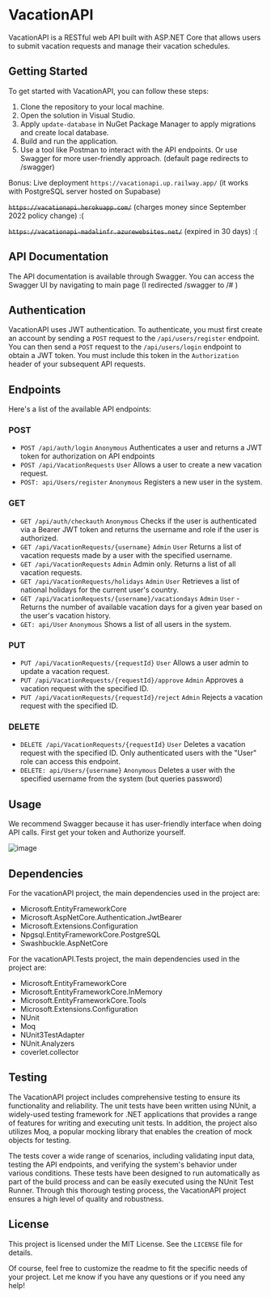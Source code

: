 # VacationAPI

VacationAPI is a RESTful web API built with ASP.NET Core that allows users to submit vacation requests and manage their vacation schedules.

## Getting Started

To get started with VacationAPI, you can follow these steps:

1. Clone the repository to your local machine.
2. Open the solution in Visual Studio.
3. Apply `update-database` in NuGet Package Manager to apply migrations and create local database.  
4. Build and run the application.
5. Use a tool like Postman to interact with the API endpoints. Or use Swagger for more user-friendly approach. (default page redirects to /swagger)

Bonus: Live deployment `https://vacationapi.up.railway.app/` (it works with PostgreSQL server hosted on Supabase)

~~`https://vacationapi.herokuapp.com/`~~ (charges money since September 2022 policy change) :(

~~`https://vacationapi-madalinfr.azurewebsites.net/`~~ (expired in 30 days) :(

## API Documentation

The API documentation is available through Swagger. You can access the Swagger UI by navigating to main page (I redirected /swagger to /# )

## Authentication

VacationAPI uses JWT authentication. To authenticate, you must first create an account by sending a `POST` request to the `/api/users/register` endpoint. You can then send a `POST` request to the `/api/users/login` endpoint to obtain a JWT token. You must include this token in the `Authorization` header of your subsequent API requests.

## Endpoints

Here's a list of the available API endpoints:


### POST

- `POST /api/auth/login` `Anonymous`    Authenticates a user and returns a JWT token for authorization on API endpoints 
- `POST /api/VacationRequests` `User`  Allows a user to create a new vacation request.
- `POST: api/Users/register` `Anonymous` Registers a new user in the system.

### GET

- `GET /api/auth/checkauth` `Anonymous`  Checks if the user is authenticated via a Bearer JWT token and returns the username and role if the user is authorized.
- `GET /api/VacationRequests/{username}` `Admin` `User` Returns a list of vacation requests made by a user with the specified username.
- `GET /api/VacationRequests` `Admin` Admin only. Returns a list of all vacation requests.
- `GET /api/VacationRequests/holidays` `Admin` `User`  Retrieves a list of national holidays for the current user's country.
- `GET /api/VacationRequests/{username}/vacationdays` `Admin` `User` - Returns the number of available vacation days for a given year based on the user's vacation history.
- `GET: api/User` `Anonymous` Shows a list of all users in the system.



### PUT

- `PUT /api/VacationRequests/{requestId}` `User`  Allows a user admin to update a vacation request.
- `PUT /api/VacationRequests/{requestId}/approve` `Admin` Approves a vacation request with the specified ID.
- `PUT /api/VacationRequests/{requestId}/reject` `Admin` Rejects a vacation request with the specified ID.

### DELETE

- `DELETE /api/VacationRequests/{requestId}` `User` Deletes a vacation request with the specified ID. Only authenticated users with the "User" role can access this endpoint.
- `DELETE: api/Users/{username}` `Anonymous`  Deletes a user with the specified username from the system (but queries password)


## Usage

We recommend Swagger because it has user-friendly interface when doing API calls. First get your token and Authorize yourself.


![image](https://user-images.githubusercontent.com/19687103/225907519-99329d24-485c-47a0-abf8-22c3fd66213b.png)



## Dependencies

For the vacationAPI project, the main dependencies used in the project are:

- Microsoft.EntityFrameworkCore
- Microsoft.AspNetCore.Authentication.JwtBearer
- Microsoft.Extensions.Configuration
- Npgsql.EntityFrameworkCore.PostgreSQL
- Swashbuckle.AspNetCore

For the vacationAPI.Tests project, the main dependencies used in the project are:

- Microsoft.EntityFrameworkCore
- Microsoft.EntityFrameworkCore.InMemory
- Microsoft.EntityFrameworkCore.Tools
- Microsoft.Extensions.Configuration
- NUnit
- Moq
- NUnit3TestAdapter
- NUnit.Analyzers
- coverlet.collector


## Testing

The VacationAPI project includes comprehensive testing to ensure its functionality and reliability. The unit tests have been written using NUnit, a widely-used testing framework for .NET applications that provides a range of features for writing and executing unit tests. In addition, the project also utilizes Moq, a popular mocking library that enables the creation of mock objects for testing.

The tests cover a wide range of scenarios, including validating input data, testing the API endpoints, and verifying the system's behavior under various conditions. These tests have been designed to run automatically as part of the build process and can be easily executed using the NUnit Test Runner. Through this thorough testing process, the VacationAPI project ensures a high level of quality and robustness.


## License

This project is licensed under the MIT License. See the `LICENSE` file for details.

Of course, feel free to customize the readme to fit the specific needs of your project. Let me know if you have any questions or if you need any help!
